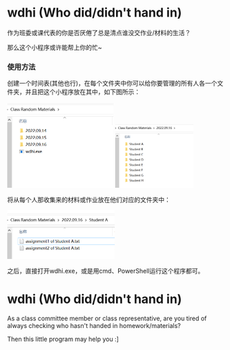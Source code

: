 # wdhi (Who did/didn't hand in)
作为班委或课代表的你是否厌倦了总是清点谁没交作业/材料的生活？

那么这个小程序或许能帮上你的忙~

### 使用方法

创建一个时间表(其他也行)，在每个文件夹中你可以给你要管理的所有人各一个文件夹，并且把这个小程序放在其中，如下图所示：

<img src="./folder_view.png" alt="folder_view" style="zoom:50%;" />

<img src="./folder_view2.png" alt="folder" style="zoom:50%;" />

将从每个人那收集来的材料或作业放在他们对应的文件夹中：

<img src="./folder_view3.png" alt="folder_view3" style="zoom:50%;" />

之后，直接打开wdhi.exe，或是用cmd、PowerShell运行这个程序都可。





# wdhi (Who did/didn't hand in)
As a class committee member or class representative, are you tired of always checking who hasn't handed in homework/materials?

Then this little program may help you :]

